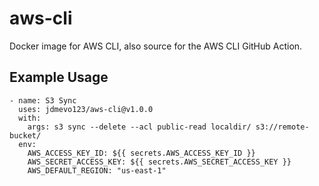 # aws-cli

Docker image for AWS CLI, also source for the AWS CLI GitHub Action.

## Example Usage

```
- name: S3 Sync
  uses: jdmevo123/aws-cli@v1.0.0
  with:
    args: s3 sync --delete --acl public-read localdir/ s3://remote-bucket/
  env:
    AWS_ACCESS_KEY_ID: ${{ secrets.AWS_ACCESS_KEY_ID }}
    AWS_SECRET_ACCESS_KEY: ${{ secrets.AWS_SECRET_ACCESS_KEY }}
    AWS_DEFAULT_REGION: "us-east-1"
```
